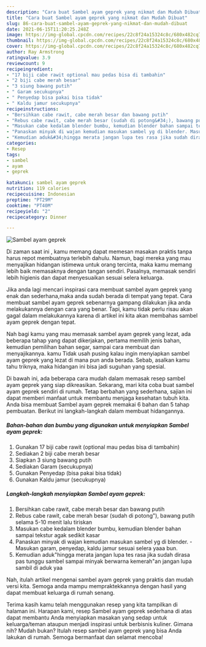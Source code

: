 ```yaml
---
description: "Cara buat Sambel ayam geprek yang nikmat dan Mudah Dibuat"
title: "Cara buat Sambel ayam geprek yang nikmat dan Mudah Dibuat"
slug: 86-cara-buat-sambel-ayam-geprek-yang-nikmat-dan-mudah-dibuat
date: 2021-06-15T11:20:25.248Z
image: https://img-global.cpcdn.com/recipes/22c8f24a15324c8c/680x482cq70/sambel-ayam-geprek-foto-resep-utama.jpg
thumbnail: https://img-global.cpcdn.com/recipes/22c8f24a15324c8c/680x482cq70/sambel-ayam-geprek-foto-resep-utama.jpg
cover: https://img-global.cpcdn.com/recipes/22c8f24a15324c8c/680x482cq70/sambel-ayam-geprek-foto-resep-utama.jpg
author: Ray Armstrong
ratingvalue: 3.9
reviewcount: 9
recipeingredient:
- "17 biji cabe rawit optional mau pedas bisa di tambahin"
- "2 biji cabe merah besar"
- "3 siung bawang putih"
- " Garam secukupnya"
- " Penyedap bisa pakai bisa tidak"
- " Kaldu jamur secukupnya"
recipeinstructions:
- "Bersihkan cabe rawit, cabe merah besar dan bawang putih"
- "Rebus cabe rawit, cabe merah besar (sudah di potong&#34;), bawang putih selama 5-10 menit lalu tiriskan"
- "Masukan cabe kedalam blender bumbu, kemudian blender bahan sampai tekstur agak sedikit kasar"
- "Panaskan minyak di wajan kemudian masukan sambel yg di blender. Masukan garam, penyedap, kaldu jamur sesuai selera yaaa bun."
- "Kemudian aduk&#34;hingga merata jangan lupa tes rasa jika sudah dirasa pas tunggu sambel sampai minyak berwarna kemerah&#34;an jangan lupa sambil di aduk yaa"
categories:
- Resep
tags:
- sambel
- ayam
- geprek

katakunci: sambel ayam geprek 
nutrition: 119 calories
recipecuisine: Indonesian
preptime: "PT29M"
cooktime: "PT40M"
recipeyield: "2"
recipecategory: Dinner

---
```



![Sambel ayam geprek](https://img-global.cpcdn.com/recipes/22c8f24a15324c8c/680x482cq70/sambel-ayam-geprek-foto-resep-utama.jpg)

Di zaman  saat ini , kamu memang dapat memesan masakan praktis tanpa harus repot membuatnya terlebih dahulu. Namun, bagi mereka yang mau menyajikan hidangan istimewa untuk orang tercinta, maka kamu memang lebih baik memasaknya dengan tangan sendiri. Pasalnya, memasak sendiri lebih higienis dan dapat menyesuaikan sesuai selera keluarga.

Jika anda lagi mencari inspirasi cara membuat sambel ayam geprek yang enak dan sederhana,maka anda sudah berada di tempat yang tepat. Cara membuat sambel ayam geprek  sebenarnya gampang dilakukan jika anda melakukannya dengan cara yang benar. Tapi, kamu tidak perlu risau akan gagal dalam melakukannya 
karena di artikel ini kita akan membahas sambel ayam geprek dengan tepat.  



Nah bagi kamu yang mau memasak sambel ayam geprek yang lezat, ada beberapa tahap yang dapat dikerjakan, pertama memilih jenis bahan, kemudian pemilihan bahan segar, sampai cara membuat dan menyajikannya. kamu Tidak usah pusing kalau ingin menyiapkan sambel ayam geprek yang lezat di mana pun anda berada. Sebab, asalkan kamu  tahu triknya, maka hidangan ini bisa jadi suguhan yang spesial.

Di bawah ini, ada beberapa cara mudah dalam memasak resep sambel ayam geprek yang siap dikreasikan. Sekarang, mari kita coba buat sambel ayam geprek sendiri di rumah. Tetap berbahan yang sederhana, sajian ini dapat memberi manfaat untuk membantu menjaga kesehatan tubuh kita. Anda bisa membuat Sambel ayam geprek memakai 6 bahan dan 5 tahap pembuatan. Berikut ini langkah-langkah dalam membuat hidangannya.

<!--inarticleads1-->

##### Bahan-bahan dan bumbu yang digunakan untuk menyiapkan Sambel ayam geprek:

1. Gunakan 17 biji cabe rawit (optional mau pedas bisa di tambahin)
1. Sediakan 2 biji cabe merah besar
1. Siapkan 3 siung bawang putih
1. Sediakan  Garam (secukupnya)
1. Gunakan  Penyedap (bisa pakai bisa tidak)
1. Gunakan  Kaldu jamur (secukupnya)




<!--inarticleads2-->

##### Langkah-langkah menyiapkan Sambel ayam geprek:

1. Bersihkan cabe rawit, cabe merah besar dan bawang putih
1. Rebus cabe rawit, cabe merah besar (sudah di potong&#34;), bawang putih selama 5-10 menit lalu tiriskan
1. Masukan cabe kedalam blender bumbu, kemudian blender bahan sampai tekstur agak sedikit kasar
1. Panaskan minyak di wajan kemudian masukan sambel yg di blender. - Masukan garam, penyedap, kaldu jamur sesuai selera yaaa bun.
1. Kemudian aduk&#34;hingga merata jangan lupa tes rasa jika sudah dirasa pas tunggu sambel sampai minyak berwarna kemerah&#34;an jangan lupa sambil di aduk yaa




Nah, itulah artikel mengenai  sambel ayam geprek  yang praktis dan mudah versi kita. Semoga anda mampu mempraktekkannya dengan hasil yang dapat membuat keluarga di rumah senang. 

Terima kasih kamu telah menggunakan resep yang kita tampilkan di halaman ini. Harapan kami, resep  Sambel ayam geprek sederhana di atas dapat membantu Anda menyiapkan masakan yang sedap untuk keluarga/teman ataupun menjadi inspirasi untuk berbisnis kuliner. Gimana nih? Mudah bukan? Itulah resep sambel ayam geprek yang bisa Anda lakukan di rumah. Semoga bermanfaat dan selamat mencoba!

